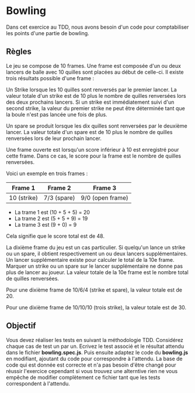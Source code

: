 # Bowling

Dans cet exercice au TDD, nous avons besoin d'un code pour comptabiliser les points d'une partie de bowling.

## Règles

Le jeu se compose de 10 frames. Une frame est composée d'un ou deux lancers de balle avec 10 quilles sont placées au début de celle-ci. Il existe trois résultats possible d'une frame :

Un Strike lorsque les 10 quilles sont renversés par le premier lancer. La valeur totale d'un strike est de 10 plus le nombre de quilles renversées lors des deux prochains lancers. Si un strike est immédiatement suivi d'un second strike, la valeur du premier strike ne peut être déterminée tant que la boule n'est pas lancée une fois de plus.

Un spare se produit lorsque les dix quilles sont renversées par le deuxième lancer. La valeur totale d'un spare est de 10 plus le nombre de quilles renversées lors de leur prochain lancer.

Une frame ouverte est lorsqu'un score inférieur à 10 est enregistré pour cette frame. Dans ce cas, le score pour la frame est le nombre de quilles renversées.

Voici un exemple en trois frames :

|   Frame 1   |   Frame 2   |     Frame 3      |
| :---------: | :---------: | :--------------: |
| 10 (strike) | 7/3 (spare) | 9/0 (open frame) |

-   La trame 1 est (10 + 5 + 5) = 20
-   La trame 2 est (5 + 5 + 9) = 19
-   La trame 3 est (9 + 0) = 9

Cela signifie que le score total est de 48.

La dixième frame du jeu est un cas particulier. Si quelqu'un lance un strike ou un spare, il obtient respectivement un ou deux lancers supplémentaires. Un lancer supplémentaire existe pour calculer le total de la 10e frame. Marquer un strike ou un spare sur le lancer supplémentaire ne donne pas plus de lancer au joueur. La valeur totale de la 10e frame est le nombre total de quilles renversées.

Pour une dixième frame de 10/6/4 (strike et spare), la valeur totale est de 20.

Pour une dixième frame de 10/10/10 (trois strike), la valeur totale est de 30.

## Objectif

Vous devez réaliser les tests en suivant la méthodologie TDD. Considérez chaque cas de test un par un. Ecrivez le test associé et le résultat attendu dans le fichier **bowling.spec.js**. Puis ensuite adaptez le code du **bowling.js** en modifiant, ajoutant du code pour correspondre à l'attendu. La base de code qui est donnée est correcte et n'a pas besoin d'être changé pour réussir l'exercice cependant si vous trouvez une alterntive rien ne vous empêche de modifier complètement ce fichier tant que les tests correspondent à l'attendu.
